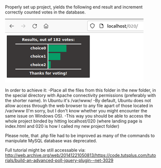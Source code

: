 Properly set up project, yields the following end result and increment correctly counted votes in the database.

<img src="/dan-wellman-build-jQuery-php-based-poll-2009/images/correct-result.png" alt="Thanks for voting results page" title="Thanks for voting results page">

In order to achieve it:
-Place all the files from this folder in the new folder, in the special directory with Apache connectivity permissions (preferably with the shorter name). In Ubuntu it's /var/www/
-By default, Ubuntu does not allow access through the web browser to any file apart of those located in /var/www (I'm sorry, but I don't know whether you might encounter the same issue on Windows OS).
-This way you should be able to access the whole project binded by hitting localhost/020 (where landing page is index.html and 020 is how I called my new project folder)

Please note, that .php file had to be improved as many of the commands to manipulate MySQL database was deprecated.

Full tutorial might be still accessable via:
http://web.archive.org/web/20141221050813/https://code.tutsplus.com/tutorials/build-an-advanced-poll-jquery-plugin--net-3029
